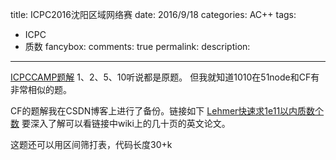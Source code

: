 title: ICPC2016沈阳区域网络赛
date: 2016/9/18
categories: AC++
tags:
- ICPC
- 质数
fancybox:
comments: true
permalink:
description:
---
[ICPCCAMP题解](https://async.icpc-camp.org/d/560-2016-icpc/11)
1、2、5、10听说都是原题。
但我就知道1010在51node和CF有非常相似的题。

<!-- more -->

CF的题解我在CSDN博客上进行了备份。链接如下
[Lehmer快速求1e11以内质数个数](http://blog.csdn.net/wuye/article/details/52632217)
要深入了解可以看链接中wiki上的几十页的英文论文。

这题还可以用区间筛打表，代码长度30+k

